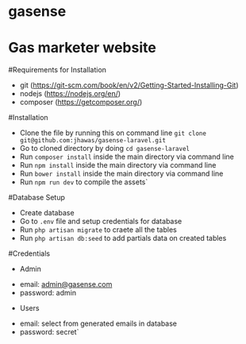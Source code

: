 # gasense

# Gas marketer website

#Requirements for Installation
	
- git (https://git-scm.com/book/en/v2/Getting-Started-Installing-Git)
- nodejs (https://nodejs.org/en/)
- composer (https://getcomposer.org/)

#Installation

- Clone the file by running this on command line `git clone git@github.com:jhawas/gasense-laravel.git`
- Go to cloned directory by doing `cd gasense-laravel`
- Run `composer install` inside the main directory via command line
- Run `npm install` inside the main directory via command line
- Run `bower install` inside the main directory via command line
- Run `npm run dev` to compile the assets`


#Database Setup

- Create database
- Go to `.env` file and setup credentials for database
- Run `php artisan migrate` to craete all the tables
- Run `php artisan db:seed` to add partials data on created tables


#Credentials

* Admin
- email: admin@gasense.com
- password: admin
* Users
- email: select from generated emails in database
- password: secret`